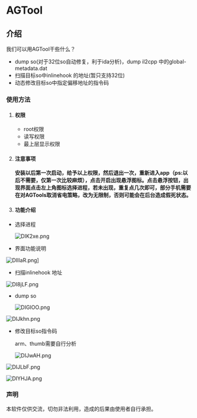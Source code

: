 # AGTool

## 介绍

我们可以用AGTool干些什么？

- dump so(对于32位so自动修复，利于ida分析)，dump il2cpp 中的global-metadata.dat
- 扫描目标so中inlinehook 的地址(暂只支持32位)
- 动态修改目标so中指定偏移地址的指令码

### 使用方法

1. #### **权限**

   - root权限
   - 读写权限
   - 最上层显示权限

2. #### 注意事项

   **安装以后第一次启动，给予以上权限，然后退出一次，重新进入app（ps:以后不需要，仅第一次比较麻烦），点击开启出现悬浮图标。点击悬浮按钮，出现界面点击左上角图标选择进程，若未出现，重复点几次即可，部分手机需要在对AGTools取消省电策略，改为无限制，否则可能会在后台造成假死状态。**

3. #### 功能介绍

- 选择进程

  ![DIK2xe.png](https://s3.ax1x.com/2020/12/02/DIK2xe.png)

- 界面功能说明

![DIlIaR.png](https://s3.ax1x.com/2020/12/02/DIlIaR.png)]

- 扫描inlinehook 地址

![DI8jLF.png](https://s3.ax1x.com/2020/12/02/DI8jLF.png)

- dump so

  ![DIGIOO.png](https://s3.ax1x.com/2020/12/02/DIGIOO.png)

![DIJkhn.png](https://s3.ax1x.com/2020/12/02/DIJkhn.png)

- 修改目标so指令码

  arm、thumb需要自行分析

  ![DIJwAH.png](https://s3.ax1x.com/2020/12/02/DIJwAH.png)

![DIJLbF.png](https://s3.ax1x.com/2020/12/02/DIJLbF.png)

![DIYHJA.png](https://s3.ax1x.com/2020/12/02/DIYHJA.png)

### 声明

本软件仅供交流，切勿非法利用，造成的后果由使用者自行承担。
